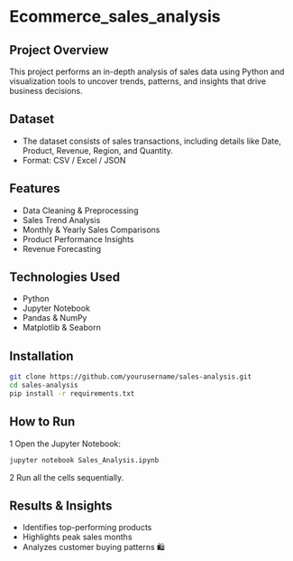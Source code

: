 # Ecommerce_sales_analysis

##  Project Overview
This project performs an in-depth analysis of sales data using Python and visualization tools to uncover trends, patterns, and insights that drive business decisions.

##  Dataset
- The dataset consists of sales transactions, including details like Date, Product, Revenue, Region, and Quantity.
- Format: CSV / Excel / JSON

##  Features
-  Data Cleaning & Preprocessing
-  Sales Trend Analysis
-  Monthly & Yearly Sales Comparisons
-  Product Performance Insights
-  Revenue Forecasting

##  Technologies Used
- Python 
- Jupyter Notebook 
- Pandas & NumPy 
- Matplotlib & Seaborn 
  

##  Installation
```bash
git clone https://github.com/yourusername/sales-analysis.git
cd sales-analysis
pip install -r requirements.txt
```

##  How to Run
1️ Open the Jupyter Notebook:
```bash
jupyter notebook Sales_Analysis.ipynb
```
2️ Run all the cells sequentially.



##  Results & Insights
- Identifies top-performing products  
- Highlights peak sales months   
- Analyzes customer buying patterns 🛍  



